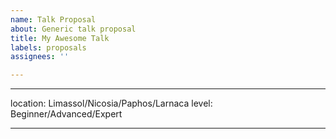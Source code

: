 ```yaml
---
name: Talk Proposal
about: Generic talk proposal
title: My Awesome Talk
labels: proposals
assignees: ''

---
```


---
location: Limassol/Nicosia/Paphos/Larnaca
level: Beginner/Advanced/Expert

---

<!-- try to stick to 500 characters (two tweets 😉) -->

